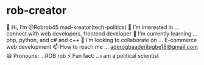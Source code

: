 # rob-creator
👋 Hi, I’m @Robrob45 mad-kreator(tech-politics) 👀 I’m interested in ... connect with web developers, frontend developer 🌱 I’m currently learning ... php, python, and c# and c++ 💞️ I’m looking to collaborate on ... E-commerce web development 📫 How to reach me ... aderogbaaderibigbe18@gmail.com 😄 Pronouns: ...ROB rob ⚡ Fun fact: .. i am a political scientist
